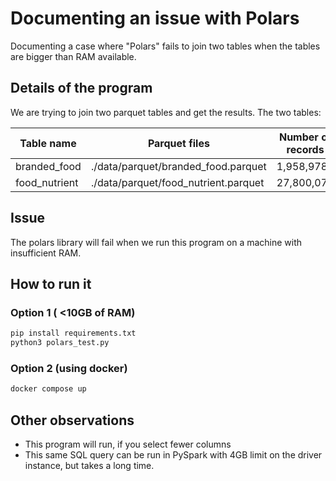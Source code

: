 # Documenting an issue with Polars

Documenting a case where "Polars" fails to join two tables when the tables are bigger than RAM available.

## Details of the program

We are trying to join two parquet tables and get the results. The two tables:

| Table name | Parquet files | Number of records | Size on disk (compressed) |
|------------|---------------|-------------------|--------------|
| branded_food | ./data/parquet/branded_food.parquet | 1,958,978 | ~323MB|
| food_nutrient | ./data/parquet/food_nutrient.parquet | 27,800,079 | ~225MB|


## Issue

The polars library will fail when we run this program on a machine with insufficient RAM. 

## How to run it

### Option 1 ( <10GB of RAM)

```bash
pip install requirements.txt
python3 polars_test.py
```

### Option 2 (using docker)

```bash
docker compose up
```

## Other observations
- This program will run, if you select fewer columns
- This same SQL query can be run in PySpark with 4GB limit on the driver instance, but takes a long time.
